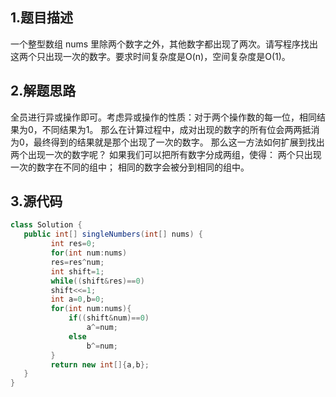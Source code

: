## 1.题目描述
一个整型数组 nums 里除两个数字之外，其他数字都出现了两次。请写程序找出这两个只出现一次的数字。要求时间复杂度是O(n)，空间复杂度是O(1)。

 ## 2.解题思路
 全员进行异或操作即可。考虑异或操作的性质：对于两个操作数的每一位，相同结果为0，不同结果为1。
 那么在计算过程中，成对出现的数字的所有位会两两抵消为0，最终得到的结果就是那个出现了一次的数字。
 那么这一方法如何扩展到找出两个出现一次的数字呢？
 如果我们可以把所有数字分成两组，使得：
 两个只出现一次的数字在不同的组中；
 相同的数字会被分到相同的组中。
 
 ## 3.源代码
 ```java
 class Solution {
    public int[] singleNumbers(int[] nums) {
          int res=0;
          for(int num:nums)
          res=res^num;
          int shift=1;
          while((shift&res)==0)
          shift<<=1;
          int a=0,b=0;
          for(int num:nums){
              if((shift&num)==0)
                  a^=num;
              else
                  b^=num;   
          }
          return new int[]{a,b};
    }
}
```


